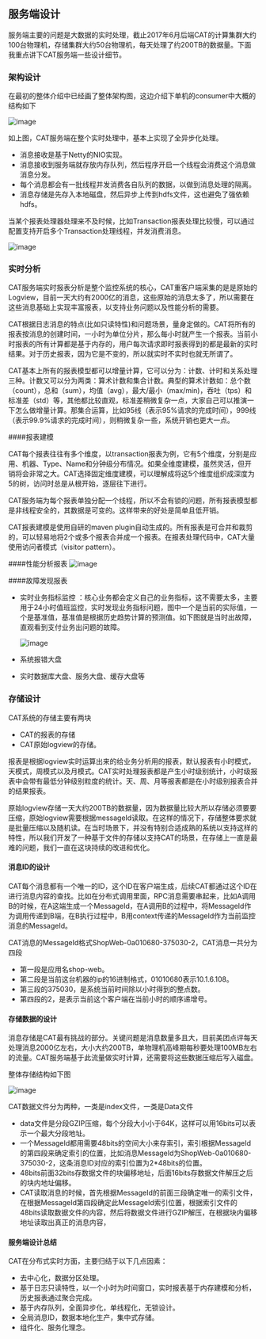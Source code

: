 ## 服务端设计
服务端主要的问题是大数据的实时处理，截止2017年6月后端CAT的计算集群大约100台物理机，存储集群大约50台物理机，每天处理了约200TB的数据量。下面我重点讲下CAT服务端一些设计细节。

### 架构设计
在最初的整体介绍中已经画了整体架构图，这边介绍下单机的consumer中大概的结构如下

![image](../../resources/ch4-design/server01.png)

如上图，CAT服务端在整个实时处理中，基本上实现了全异步化处理。

- 消息接收是基于Netty的NIO实现。
- 消息接收到服务端就存放内存队列，然后程序开启一个线程会消费这个消息做消息分发。
- 每个消息都会有一批线程并发消费各自队列的数据，以做到消息处理的隔离。
- 消息存储是先存入本地磁盘，然后异步上传到hdfs文件，这也避免了强依赖hdfs。

当某个报表处理器处理来不及时候，比如Transaction报表处理比较慢，可以通过配置支持开启多个Transaction处理线程，并发消费消息。

![image](../../resources/ch4-design/server02.png)

### 实时分析
CAT服务端实时报表分析是整个监控系统的核心，CAT重客户端采集的是是原始的Logview，目前一天大约有2000亿的消息，这些原始的消息太多了，所以需要在这些消息基础上实现丰富报表，以支持业务问题以及性能分析的需要。

CAT根据日志消息的特点(比如只读特性)和问题场景，量身定做的。CAT将所有的报表按消息的创建时间，一小时为单位分片，那么每小时就产生一个报表。当前小时报表的所有计算都是基于内存的，用户每次请求即时报表得到的都是最新的实时结果。对于历史报表，因为它是不变的，所以就实时不实时也就无所谓了。

CAT基本上所有的报表模型都可以增量计算，它可以分为：计数、计时和关系处理三种。计数又可以分为两类：算术计数和集合计数。典型的算术计数如：总个数（count），总和（sum），均值（avg），最大/最小（max/min)，吞吐（tps）和标准差（std）等，其他都比较直观，标准差稍微复杂一点，大家自己可以推演一下怎么做增量计算。那集合运算，比如95线（表示95%请求的完成时间），999线（表示99.9%请求的完成时间），则稍微复杂一些，系统开销也更大一点。

####报表建模

CAT每个报表往往有多个维度，以transaction报表为例，它有5个维度，分别是应用、机器、Type、Name和分钟级分布情况。如果全维度建模，虽然灵活，但开销将会非常之大。CAT选择固定维度建模，可以理解成将这5个维度组织成深度为5的树，访问时总是从根开始，逐层往下进行。

CAT服务端为每个报表单独分配一个线程，所以不会有锁的问题，所有报表模型都是非线程安全的，其数据是可变的。这样带来的好处是简单且低开销。

CAT报表建模是使用自研的maven plugin自动生成的。所有报表是可合并和裁剪的，可以轻易地将2个或多个报表合并成一个报表。在报表处理代码中，CAT大量使用访问者模式（visitor pattern）。

####性能分析报表
  ![image](../../resources/ch4-design/server03.png)
  
####故障发现报表

- 实时业务指标监控 ：核心业务都会定义自己的业务指标，这不需要太多，主要用于24小时值班监控，实时发现业务指标问题，图中一个是当前的实际值，一个是基准值，基准值是根据历史趋势计算的预测值。如下图就是当时出故障，直观看到支付业务出问题的故障。
 
  ![image](../../resources/ch4-design/server04.png)
  
- 系统报错大盘
- 实时数据库大盘、服务大盘、缓存大盘等

### 存储设计
CAT系统的存储主要有两块

- CAT的报表的存储
- CAT原始logview的存储。

报表是根据logview实时运算出来的给业务分析用的报表，默认报表有小时模式，天模式，周模式以及月模式。CAT实时处理报表都是产生小时级别统计，小时级报表中会带有最低分钟级别粒度的统计。天、周、月等报表都是在小时级别报表合并的结果报表。

原始logview存储一天大约200TB的数据量，因为数据量比较大所以存储必须要要压缩，原始logview需要根据messageId读取。在这样的情况下，存储整体要求就是批量压缩以及随机读。在当时场景下，并没有特别合适成熟的系统以支持这样的特性，所以我们开发了一种基于文件的存储以支持CAT的场景，在存储上一直是最难的问题，我们一直在这块持续的改进和优化。

#### 消息ID的设计
CAT每个消息都有一个唯一的ID，这个ID在客户端生成，后续CAT都通过这个ID在进行消息内容的查找。比如在分布式调用里面，RPC消息需要串起来，比如A调用B的时候，在A这端生成一个MessageId，在A调用B的过程中，将MessageId作为调用传递到B端，在B执行过程中，B用context传递的MessageId作为当前监控消息的MessageId。

CAT消息的MessageId格式ShopWeb-0a010680-375030-2，CAT消息一共分为四段

- 第一段是应用名shop-web。
- 第二段是当前这台机器的ip的16进制格式，01010680表示10.1.6.108。
- 第三段的375030，是系统当前时间除以小时得到的整点数。
- 第四段的2，是表示当前这个客户端在当前小时的顺序递增号。


#### 存储数据的设计
消息存储是CAT最有挑战的部分。关键问题是消息数量多且大，目前美团点评每天处理消息2000亿左右，大小大约200TB，单物理机高峰期每秒要处理100MB左右的流量。CAT服务端基于此流量做实时计算，还需要将这些数据压缩后写入磁盘。

整体存储结构如下图
  
 ![image](../../resources/ch4-design/server05.png)
 
CAT数据文件分为两种，一类是index文件，一类是Data文件

- data文件是分段GZIP压缩，每个分段大小小于64K，这样可以用16bits可以表示一个最大分段地址。
- 一个MessageId都用需要48bits的空间大小来存索引，索引根据MessageId的第四段来确定索引的位置，比如消息MessageId为ShopWeb-0a010680-375030-2，这条消息ID对应的索引位置为2*48bits的位置。
- 48bits前面32bits存数据文件的块偏移地址，后面16bits存数据文件解压之后的块内地址偏移。
- CAT读取消息的时候，首先根据MessageId的前面三段确定唯一的索引文件，在根据MessageId第四段确定此MessageId索引位置，根据索引文件的48bits读取数据文件的内容，然后将数据文件进行GZIP解压，在根据块内偏移地址读取出真正的消息内容，

#### 服务端设计总结
CAT在分布式实时方面，主要归结于以下几点因素：

- 去中心化，数据分区处理。
- 基于日志只读特性，以一个小时为时间窗口，实时报表基于内存建模和分析，历史报表通过聚合完成。
- 基于内存队列，全面异步化，单线程化，无锁设计。
- 全局消息ID，数据本地化生产，集中式存储。
- 组件化、服务化理念。